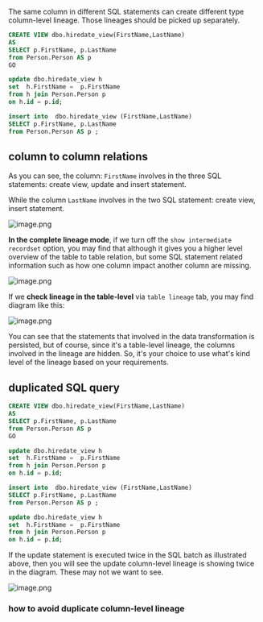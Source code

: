 The same column in different SQL statements can create different type column-level lineage. Those lineages should be picked up separately.

```sql
CREATE VIEW dbo.hiredate_view(FirstName,LastName)  
AS   
SELECT p.FirstName, p.LastName
from Person.Person AS p 
GO 

update dbo.hiredate_view h
set  h.FirstName =  p.FirstName
from h join Person.Person p 
on h.id = p.id;

insert into  dbo.hiredate_view (FirstName,LastName)   
SELECT p.FirstName, p.LastName
from Person.Person AS p ;
```

## column to column relations

As you can see, the column: `FirstName` involves in the three SQL statements: create view, update and insert statement.

While the column `LastName` involves in the two SQL statement: create view, insert statement.

![image.png](https://images.gitee.com/uploads/images/2021/0709/171623_130af61b_8136809.png)

**In the complete lineage mode**, if we turn off the `show intermediate recordset` option, you may find that although it gives you a higher level overview of the table to table relation, but some SQL statement related information such as how one column impact another column are missing.

![image.png](https://images.gitee.com/uploads/images/2021/0709/172032_16b4e585_8136809.png)

If we **check lineage in the table-level** via `table lineage` tab, you may find diagram like this:

![image.png](https://images.gitee.com/uploads/images/2021/0709/172442_6c68a877_8136809.png)

You can see that the statements that involved in the data transformation is persisted, but of course, since it's a table-level lineage, the columns involved in the lineage are hidden. So, it's your choice to use what's kind level of the lineage based on your requirements.

## duplicated SQL query

```sql
CREATE VIEW dbo.hiredate_view(FirstName,LastName)  
AS   
SELECT p.FirstName, p.LastName
from Person.Person AS p 
GO 

update dbo.hiredate_view h
set  h.FirstName =  p.FirstName
from h join Person.Person p 
on h.id = p.id;

insert into  dbo.hiredate_view (FirstName,LastName)   
SELECT p.FirstName, p.LastName
from Person.Person AS p ;

update dbo.hiredate_view h
set  h.FirstName =  p.FirstName
from h join Person.Person p 
on h.id = p.id;
```

If the update statement is executed twice in the SQL batch as illustrated above, then you will see the update column-level lineage is showing twice in the diagram. These may not we want to see.

![image.png](https://images.gitee.com/uploads/images/2021/0709/173001_64a0ade6_8136809.png)

### how to avoid duplicate column-level lineage
